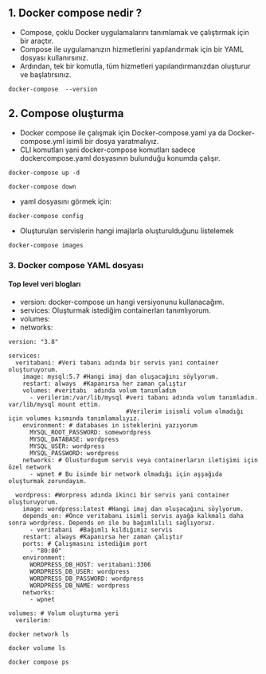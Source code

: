 
## 1. Docker compose nedir ? 

- Compose, çoklu Docker uygulamalarını tanımlamak ve çalıştırmak için bir araçtır. 
- Compose ile uygulamanızın hizmetlerini yapılandırmak için bir YAML dosyası kullanırsınız. 
- Ardından, tek bir komutla, tüm hizmetleri yapılandırmanızdan oluşturur ve başlatırsınız.

```
docker-compose  --version
```

## 2. Compose oluşturma

- Docker compose ile çalışmak için Docker-compose.yaml ya da Docker-compose.yml isimli bir dosya yaratmalıyız.
- CLI komutları yani docker-compose komutları sadece dockercompose.yaml dosyasının bulunduğu konumda çalışır.

```
docker-compose up -d
```

```
docker-compose down
```

- yaml dosyasını görmek için:
```
docker-compose config 
```

- Oluşturulan servislerin hangi imajlarla oluşturulduğunu listelemek
```
docker-compose images
```

### 3. Docker compose YAML dosyası

#### Top level veri blogları

- version: docker-compose un hangi versiyonunu kullanacağım.
- services: Oluşturmak istediğim containerları tanımlıyorum.
- volumes:
- networks:

```
version: "3.8"

services:
  veritabani: #Veri tabanı adında bir servis yani container oluşturuyorum.
    image: mysql:5.7 #Hangi imaj dan oluşacağını söylyorum.
    restart: always  #Kapanırsa her zaman çalıştır
    volumes: #veritabı  adında volum tanımladım
      - verilerim:/var/lib/mysql #veri tabanı adında volum tanımladım. var/lib/mysql mount ettim.
                                 #Verilerim isismli volum olmadığı için volumes kısmında tanımlamalıyız.
    environment: # databases in isteklerini yazıyorum
      MYSQL_ROOT_PASSWORD: somewordpress
      MYSQL_DATABASE: wordpress
      MYSQL_USER: wordpress
      MYSQL_PASSWORD: wordpress
    networks: # Olusturdugum servis veya containerların iletişimi için özel network
      - wpnet # Bu isimde bir network olmadığı için aşşağıda oluşturmak zorundayım.

  wordpress: #Worpress adında ikinci bir servis yani container oluşturuyorum.
    image: wordpress:latest #Hangi imaj dan oluşacağını söylyorum.
    depends_on: #Önce veritabanı isimli servis ayağa kalkmalı daha sonra wordpress. Depends on ile bu bağımlılılı sağlıyoruz.
      - veritabani  #Bağımlı kıldığımız servis
    restart: always #Kapanırsa her zaman çalıştır
    ports: # Çalışmasını istediğim port
      - "80:80"
    environment:
      WORDPRESS_DB_HOST: veritabani:3306 
      WORDPRESS_DB_USER: wordpress
      WORDPRESS_DB_PASSWORD: wordpress
      WORDPRESS_DB_NAME: wordpress
    networks: 
      - wpnet

volumes: # Volum oluşturma yeri
  verilerim:

```

```
docker network ls
```

```
docker volume ls
```

```
docker compose ps
```









